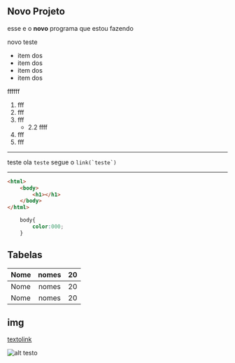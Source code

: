 <!-- Tag h1 # h2## -->
## Novo Projeto

<!--**Negrito **   -->
<!-- *** negrito com itatlico  *** -->
esse e o  **novo** programa que estou fazendo

novo  teste

<!-- Lista  -->
- item dos
- item dos
- item dos
- item dos

ffffff
<!-- Lista ordenada  -->
1. fff
2. fff
2. fff
    - 2.2 ffff
3. fff
4. fff
<!-- linha   -->

---
<!-- crase color ` teste` -->
teste ola `teste` segue o ``link(`teste`)``


---

```html
<html>
    <body>
        <h1></h1>
    </body>
</html>
```
```css
    body{
        color:000;
    }
```
<!-- tabelas -->

## Tabelas
|Nome| nomes|20|
| - | :-: | :-: |
|Nome| nomes|20|
|Nome| nomes|20|

<!--Links   -->
## img
[textolink](wwww.tratordecompra "trator ")


![alt testo](https://tratordecompras.com.br/img/logo.png)



